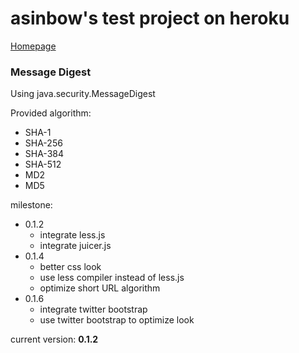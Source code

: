 asinbow's test project on heroku
===
[Homepage](http://heroku.asinbow.info/)

### Message Digest

Using java.security.MessageDigest


Provided algorithm:

* SHA-1
* SHA-256
* SHA-384
* SHA-512
* MD2
* MD5

milestone:
* 0.1.2
  * integrate less.js
  * integrate juicer.js
* 0.1.4
  * better css look
  * use less compiler instead of less.js
  * optimize short URL algorithm
* 0.1.6
  * integrate twitter bootstrap
  * use twitter bootstrap to optimize look

current version:
**0.1.2**
